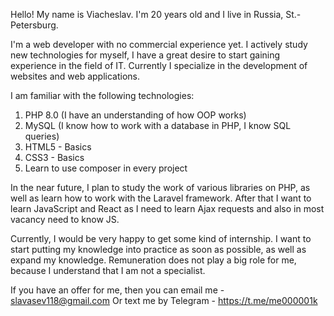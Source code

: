 Hello! My name is Viacheslav.
I'm 20 years old and I live in Russia, St.-Petersburg.

I'm a web developer with no commercial experience yet.
I actively study new technologies for myself, I have a great desire to start gaining experience in the field of IT.
Currently I specialize in the development of websites and web applications.

I am familiar with the following technologies:

1. PHP 8.0 (I have an understanding of how OOP works)
2. MySQL (I know how to work with a database in PHP, I know SQL queries)
3. HTML5 - Basics
4. CSS3 - Basics
5. Learn to use composer in every project

In the near future, I plan to study the work of various libraries on PHP, as well as learn how to work with the Laravel framework.
After that I want to learn JavaScript and React as I need to learn Ajax requests and also in most vacancy need to know JS.

Currently, I would be very happy to get some kind of internship.
I want to start putting my knowledge into practice as soon as possible, as well as expand my knowledge.
Remuneration does not play a big role for me, because I understand that I am not a specialist.

If you have an offer for me, then you can email me -
slavasev118@gmail.com
Or text me by Telegram -
https://t.me/me000001k
